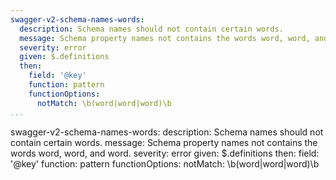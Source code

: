 ```yaml
---
swagger-v2-schema-names-words:
  description: Schema names should not contain certain words.
  message: Schema property names not contains the words word, word, and word.
  severity: error
  given: $.definitions
  then:
    field: '@key'
    function: pattern
    functionOptions:
      notMatch: \b(word|word|word)\b
...
```

swagger-v2-schema-names-words:
  description: Schema names should not contain certain words.
  message: Schema property names not contains the words word, word, and word.
  severity: error
  given: $.definitions
  then:
    field: '@key'
    function: pattern
    functionOptions:
      notMatch: \b(word|word|word)\b
